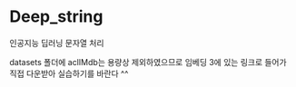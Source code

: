 # Deep_string
인공지능 딥러닝 문자열 처리


datasets 폴더에 aclIMdb는 용량상 제외하였으므로
임베딩 3에 있는 링크로 들어가 직접 다운받아 실습하기를 바란다 ^^
